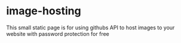 # image-hosting
This small static page is for using githubs API to host images to your website with password protection for free
